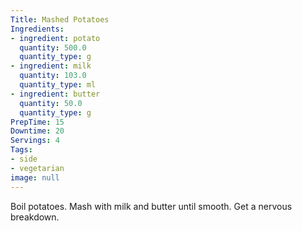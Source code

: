 ```yaml
---
Title: Mashed Potatoes
Ingredients:
- ingredient: potato
  quantity: 500.0
  quantity_type: g
- ingredient: milk
  quantity: 103.0
  quantity_type: ml
- ingredient: butter
  quantity: 50.0
  quantity_type: g
PrepTime: 15
Downtime: 20
Servings: 4
Tags:
- side
- vegetarian
image: null
---
```

Boil potatoes. Mash with milk and butter until smooth.
Get a nervous breakdown.